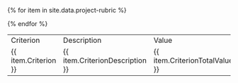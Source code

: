 <table class="feedback">
  <tr class="table-labels">
    <td class="table-label">Criterion</td>
    <td class="table-label">Description</td>
    <td class="table-label">Value</td>
  </tr>
 
{% for item in site.data.project-rubric %}
  <tr class="feedback-data">
    <td>{{ item.Criterion }}</td>
    <td>{{ item.CriterionDescription }}</td>
    <td>{{ item.CriterionTotalValue }}</td>
  </tr>
{% endfor %}
</table>